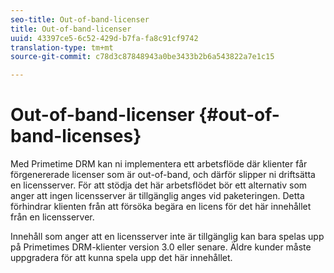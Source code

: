 ```yaml
---
seo-title: Out-of-band-licenser
title: Out-of-band-licenser
uuid: 43397ce5-6c52-429d-b7fa-fa8c91cf9742
translation-type: tm+mt
source-git-commit: c78d3c87848943a0be3433b2b6a543822a7e1c15

---
```



# Out-of-band-licenser {#out-of-band-licenses}

Med Primetime DRM kan ni implementera ett arbetsflöde där klienter får förgenererade licenser som är out-of-band, och därför slipper ni driftsätta en licensserver. För att stödja det här arbetsflödet bör ett alternativ som anger att ingen licensserver är tillgänglig anges vid paketeringen. Detta förhindrar klienten från att försöka begära en licens för det här innehållet från en licensserver.

Innehåll som anger att en licensserver inte är tillgänglig kan bara spelas upp på Primetimes DRM-klienter version 3.0 eller senare. Äldre kunder måste uppgradera för att kunna spela upp det här innehållet.
